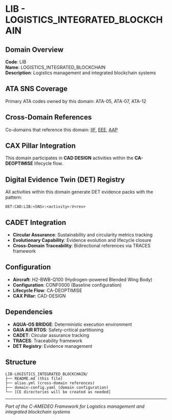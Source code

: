 # LIB - LOGISTICS_INTEGRATED_BLOCKCHAIN

## Domain Overview
**Code**: LIB  
**Name**: LOGISTICS_INTEGRATED_BLOCKCHAIN  
**Description**: Logistics management and integrated blockchain systems

## ATA SNS Coverage
Primary ATA codes owned by this domain:
ATA-05, ATA-07, ATA-12

## Cross-Domain References
Co-domains that reference this domain:
[IIF](../IIF-*/), [EEE](../EEE-*/), [AAP](../AAP-*/)

## CAX Pillar Integration
This domain participates in **CAD DESIGN** activities within the **CA-DEOPTIMISE** lifecycle flow.

## Digital Evidence Twin (DET) Registry
All activities within this domain generate DET evidence packs with the pattern:
```
DET:CAD:LIB:<SNS>:<activity>:V<rev>
```

## CADET Integration
- **Circular Assurance**: Sustainability and circularity metrics tracking
- **Evolutionary Capability**: Evidence evolution and lifecycle closure
- **Cross-Domain Traceability**: Bidirectional references via TRACES framework

## Configuration
- **Aircraft**: H2-BWB-Q100 (Hydrogen-powered Blended Wing Body)
- **Configuration**: CONF0000 (Baseline configuration)
- **Lifecycle Flow**: CA-DEOPTIMISE
- **CAX Pillar**: CAD-DESIGN

## Dependencies
- **AQUA-OS BRIDGE**: Deterministic execution environment
- **GAIA AIR RTOS**: Safety-critical partitioning
- **CADET**: Circular assurance tracking
- **TRACES**: Traceability framework
- **DET Registry**: Evidence management

## Structure
```
LIB-LOGISTICS_INTEGRATED_BLOCKCHAIN/
├── README.md (this file)
├── alias.yml (cross-domain references)
├── domain-config.yaml (domain configuration)
└── [CE directories will be created as needed]
```

---
*Part of the C-AMEDEO Framework for Logistics management and integrated blockchain systems*